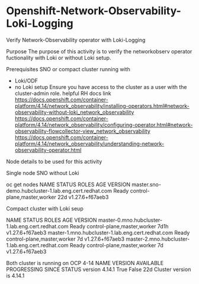 # Openshift-Network-Observability-Loki-Logging
Verify Network-Observability operator with Loki-Logging

Purpose
The purpose of this activity is to verify the networkobserv operator fuctionality with Loki or without Loki setup.

Prerequisites
SNO or compact cluster running with
- Loki/ODF
- no Loki setup
Ensure you have access to the cluster as a user with the cluster-admin role.
helpful RH docs link
https://docs.openshift.com/container-platform/4.14/network_observability/installing-operators.html#network-observability-without-loki_network_observability
https://docs.openshift.com/container-platform/4.14/network_observability/configuring-operator.html#network-observability-flowcollector-view_network_observability
https://docs.openshift.com/container-platform/4.14/network_observability/understanding-network-observability-operator.html

Node details to be used for this activity

Single node SNO without Loki

oc get nodes
NAME                                                   STATUS   ROLES                         AGE   VERSION
master.sno-demo.hubcluster-1.lab.eng.cert.redhat.com   Ready    control-plane,master,worker   22d   v1.27.6+f67aeb3

Compact cluster with Loki seup

NAME                                                STATUS   ROLES                         AGE    VERSION
master-0.mno.hubcluster-1.lab.eng.cert.redhat.com   Ready    control-plane,master,worker   7d1h   v1.27.6+f67aeb3
master-1.mno.hubcluster-1.lab.eng.cert.redhat.com   Ready    control-plane,master,worker   7d     v1.27.6+f67aeb3
master-2.mno.hubcluster-1.lab.eng.cert.redhat.com   Ready    control-plane,master,worker   7d     v1.27.6+f67aeb3

Both cluster is running on OCP 4-14
NAME      VERSION   AVAILABLE   PROGRESSING   SINCE   STATUS
version   4.14.1    True        False         22d     Cluster version is 4.14.1

